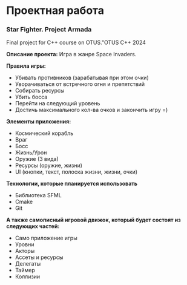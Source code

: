 # Проектная работа
### Star Fighter. Project Armada
Final project for C++ course on OTUS."OTUS C++ 2024

**Описание проекта:**
Игра в жанре Space Invaders.

**Правила игры:**
- Убивать противников (зарабатывая при этом очки) 
- Уворачиваться от встречного огня и препятствий
- Собирать ресурсы
- Убить босса
- Перейти на следующий уровень
- Достичь максимального кол-ва очков и закончить игру =)

**Элементы приложения:**
- Космический корабль
- Враг
- Босс
- Жизнь/Урон
- Оружие (3 вида)
- Ресурсы (оружие, жизни)
- UI (кнопки, текст, полоска жизни, жизни, очки)

**Технологии, которые планируется использовать**
- Библиотека SFML
- Cmake
- Git

**А также самописный игровой движок, который будет состоят из следующих частей:**
- Само приложение игры
- Уровни
- Акторы
- Ассеты и ресурсы
- Делегаты
- Таймер
- Коллизии
